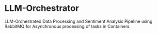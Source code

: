 # LLM-Orchestrator
LLM-Orchestrated Data Processing and Sentiment Analysis Pipeline using RabbitMQ for Asynchronous processing of tasks in Containers
